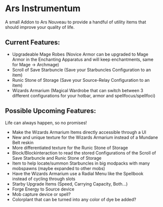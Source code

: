 # Ars Instrumentum

A small Addon to Ars Nouveau to provide a handful of utility items that should improve your quality of life.

## Current Features:

- Upgradeable Mage Robes (Novice Armor can be upgraded to Mage Armor in the Enchanting Apparatus and will keep
  enchantments, same for Mage -> Archmage)
- Scroll of Save Starbuncle (Save your Starbuncles Configuration to an item)
- Runic Stone of Storage (Save your Source-Relay Configuration to an item)
- Wizards Armarium (Magical Wardrobe that can switch between 3 different configurations for your hotbar, armor and
  spellfocus/spellfoci)

## Possible Upcoming Features:

Life can always happen, so no promises!

- Make the Wizards Armarium Items directly accessible through a UI
- New and unique texture for the Wizards Armarium instead of a Mundane Belt reskin
- More differentiated texture for the Runic Stone of Storage
- Block/Blockinteraction to read the stored Configurations of the Scroll of Save Starbuncle and Runic Stone of Storage
- Item to help locate/summon Starbuncles in big modpacks with many mobspawns (maybe expanded to other mobs)
- Have the Wizards Armarium use a Radial Menu like the Spellbook instead of cycling through slots
- Starby Upgrade Items (Speed, Carrying Capacity, Both...)
- Forge Energy to Source device
- Mob capture device or spell?
- Colorplant that can be turned into any color of dye be added?
